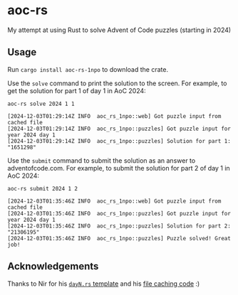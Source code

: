 # aoc-rs

My attempt at using Rust to solve Advent of Code puzzles (starting in 2024)

## Usage

Run `cargo install aoc-rs-1npo` to download the crate.

Use the `solve` command to print the solution to the screen. For example, to get the solution for part 1 of day 1 in AoC 2024:

```
aoc-rs solve 2024 1 1
```
```
[2024-12-03T01:29:14Z INFO  aoc_rs_1npo::web] Got puzzle input from cached file
[2024-12-03T01:29:14Z INFO  aoc_rs_1npo::puzzles] Got puzzle input for year 2024 day 1
[2024-12-03T01:29:14Z INFO  aoc_rs_1npo::puzzles] Solution for part 1: "1651298"
```
Use the `submit` command to submit the solution as an answer to adventofcode.com. For example, to submit the solution for part 2 of day 1 in AoC 2024:

```
aoc-rs submit 2024 1 2
```
```
[2024-12-03T01:35:46Z INFO  aoc_rs_1npo::web] Got puzzle input from cached file
[2024-12-03T01:35:46Z INFO  aoc_rs_1npo::puzzles] Got puzzle input for year 2024 day 1
[2024-12-03T01:35:46Z INFO  aoc_rs_1npo::puzzles] Solution for part 2: "21306195"
[2024-12-03T01:35:46Z INFO  aoc_rs_1npo::puzzles] Puzzle solved! Great job!
```
## Acknowledgements

Thanks to Nir for his [`dayN.rs` template](https://github.com/quicknir/advent_rust/blob/main/advent_2023/src/bin/template.rs) and his [file caching code](https://github.com/quicknir/advent_rust/blob/e514ea70c66cb7359c00dbd8de0c1afe425d8aec/utils/src/file_utils.rs) :)